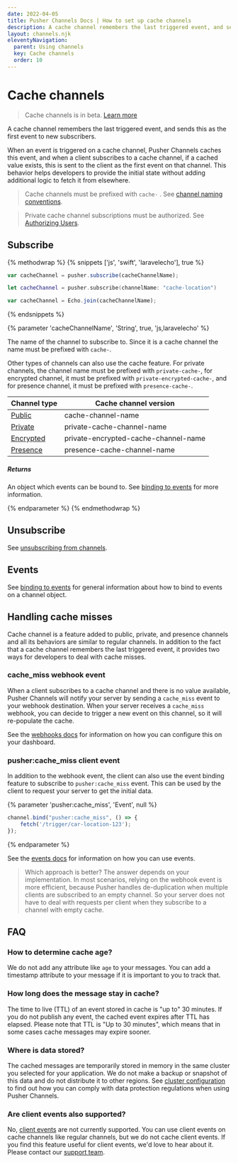 ```yaml
---
date: 2022-04-05
title: Pusher Channels Docs | How to set up cache channels
description: A cache channel remembers the last triggered event, and sends this as the first event to new subscribers.
layout: channels.njk
eleventyNavigation:
  parent: Using channels
  key: Cache channels
  order: 10
---
```


# Cache channels

> Cache channels is in beta. [Learn more](https://pusher.com/docs/lab)

A cache channel remembers the last triggered event, and sends this as the first event to new subscribers.

When an event is triggered on a cache channel, Pusher Channels caches this event, and when a client subscribes to a cache channel, if a cached value exists, this is sent to the client as the first event on that channel. This behavior helps developers to provide the initial state without adding additional logic to fetch it from elsewhere.

> Cache channels must be prefixed with `cache-` . See [channel naming conventions](/docs/channels/using_channels/channels#channel-naming-conventions).

> Private cache channel subscriptions must be authorized. See [Authorizing Users](/docs/channels/server_api/authorizing-users).

## Subscribe

{% methodwrap %}
{% snippets ['js', 'swift', 'laravelecho'], true %}

```js
var cacheChannel = pusher.subscribe(cacheChannelName);
```

```swift
let cacheChannel = pusher.subscribe(channelName: "cache-location")
```

```js
var cacheChannel = Echo.join(cacheChannelName);
```

{% endsnippets %}

{% parameter 'cacheChannelName', 'String', true, 'js,laravelecho' %}

The name of the channel to subscribe to. Since it is a cache channel the name must be prefixed with `cache-`.

Other types of channels can also use the cache feature. For private channels, the channel name must be prefixed with `private-cache-`, for encrypted channel, it must be prefixed with `private-encrypted-cache-`, and for presence channel, it must be prefixed with `presence-cache-`.

| Channel type | Cache channel version |
| ----------- | ----------- |
| [Public](/docs/channels/using_channels/public-channels) | cache-channel-name |
| [Private](/docs/channels/using_channels/private-channels) | private-cache-channel-name |
| [Encrypted](/docs/channels/using_channels/encrypted-channels) | private-encrypted-cache-channel-name |
| [Presence](/docs/channels/using_channels/presence-channels) | presence-cache-channel-name |


##### Returns

An object which events can be bound to. See [binding to events](/docs/channels/using_channels/events#binding-to-events) for more information.

{% endparameter %}
{% endmethodwrap %}

## Unsubscribe

See [unsubscribing from channels](/docs/channels/using_channels/public-channels#unsubscribe).

## Events

See [binding to events](/docs/channels/using_channels/events#binding-to-events) for general information about how to bind to events on a channel object.

## Handling cache misses

Cache channel is a feature added to public, private, and presence channels and all its behaviors are similar to regular channels. In addition to the fact that a cache channel remembers the last triggered event, it provides two ways for developers to deal with cache misses.

### cache_miss webhook event

When a client subscribes to a cache channel and there is no value available, Pusher Channels will notify your server by sending a `cache_miss` event to your webhook destination. When your server receives a `cache_miss` webhook, you can decide to trigger a new event on this channel, so it will re-populate the cache.

See the [webhooks docs](/docs/channels/server_api/webhooks/#cache_miss) for information on how you can configure this on your dashboard.

### pusher:cache_miss client event

In addition to the webhook event, the client can also use the event binding feature to subscribe to `pusher:cache_miss` event. This can be used by the client to request your server to get the initial data.

{% parameter 'pusher:cache_miss', 'Event', null %}

```js
channel.bind("pusher:cache_miss", () => {
    fetch('/trigger/car-location-123');
});
```

{% endparameter %}

See the [events docs](/docs/channels/using_channels/events) for information on how you can use events.

> Which approach is better? The answer depends on your implementation. In most scenarios, relying on the webhook event is more efficient, because Pusher handles de-duplication when multiple clients are subscribed to an empty channel. So your server does not have to deal with requests per client when they subscribe to a channel with empty cache.

## FAQ

### How to determine cache age?

We do not add any attribute like `age` to your messages. You can add a timestamp attribute to your message if it is important to you to track that.

### How long does the message stay in cache?

The time to live (TTL) of an event stored in cache is "up to" 30 minutes. If you do not publish any event, the cached event expires after TTL has elapsed. Please note that TTL is "Up to 30 minutes", which means that in some cases cache messages may expire sooner.

### Where is data stored?

The cached messages are temporarily stored in memory in the same cluster you selected for your application. We do not make a backup or snapshot of this data and do not distribute it to other regions. See [cluster configuration](/docs/channels/miscellaneous/clusters) to find out how you can comply with data protection regulations when using Pusher Channels.

### Are client events also supported?

No, [client events](/docs/channels/using_channels/events/#triggering-client-events) are not currently supported. You can use client events on cache channels like regular channels, but we do not cache client events. If you find this feature useful for client events, we'd love to hear about it. Please contact our [support team](https://support.pusher.com/hc/en-us/requests/new).
